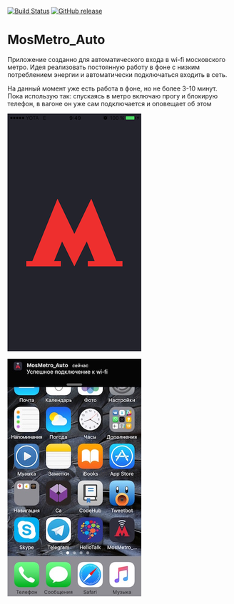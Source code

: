 [![Build Status](https://travis-ci.org/Toxblh/MosMetro_Auto.svg?branch=master)](https://travis-ci.org/Toxblh/MosMetro_Auto)
[![GitHub release](https://img.shields.io/github/release/Toxblh/MosMetro_Auto.svg)](https://github.com/Toxblh/MosMetro_Auto/releases)

# MosMetro_Auto

Приложение созданно для автоматического входа в wi-fi московского метро.
Идея реализовать постоянную работу в фоне с низким потреблением энергии и автоматически подключаться входить в сеть.

На данный момент уже есть работа в фоне, но не более 3-10 минут.
Пока использую так: спускаясь в метро включаю прогу и блокирую телефон, в вагоне он уже сам подключается и оповещает об этом

![MosMetro_Auto](screenshots/1.PNG)

![MosMetro_Auto](screenshots/2.jpg)
